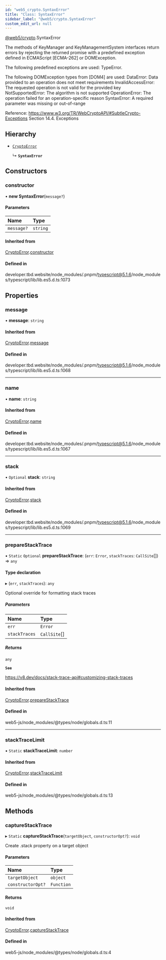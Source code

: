 ```yaml
---
id: "web5_crypto.SyntaxError"
title: "Class: SyntaxError"
sidebar_label: "@web5/crypto.SyntaxError"
custom_edit_url: null
---
```


[@web5/crypto](../modules/web5_crypto.md).SyntaxError

The methods of KeyManager and KeyManagementSystem interfaces return
errors by rejecting the returned promise with a predefined exception
defined in ECMAScript [ECMA-262] or DOMException.

The following predefined exceptions are used: TypeError.

The following DOMException types from [DOM4] are used:
  DataError: Data provided to an operation does not meet requirements
  InvalidAccessError: The requested operation is not valid for the provided key
  NotSupportedError: The algorithm is not supported
  OperationError: The operation failed for an operation-specific reason
  SyntaxError: A required parameter was missing or out-of-range

Reference: https://www.w3.org/TR/WebCryptoAPI/#SubtleCrypto-Exceptions
           Section 14.4. Exceptions

## Hierarchy

- [`CryptoError`](web5_crypto.CryptoError.md)

  ↳ **`SyntaxError`**

## Constructors

### constructor

• **new SyntaxError**(`message?`)

#### Parameters

| Name | Type |
| :------ | :------ |
| `message?` | `string` |

#### Inherited from

[CryptoError](web5_crypto.CryptoError.md).[constructor](web5_crypto.CryptoError.md#constructor)

#### Defined in

developer.tbd.website/node_modules/.pnpm/typescript@5.1.6/node_modules/typescript/lib/lib.es5.d.ts:1073

## Properties

### message

• **message**: `string`

#### Inherited from

[CryptoError](web5_crypto.CryptoError.md).[message](web5_crypto.CryptoError.md#message)

#### Defined in

developer.tbd.website/node_modules/.pnpm/typescript@5.1.6/node_modules/typescript/lib/lib.es5.d.ts:1068

___

### name

• **name**: `string`

#### Inherited from

[CryptoError](web5_crypto.CryptoError.md).[name](web5_crypto.CryptoError.md#name)

#### Defined in

developer.tbd.website/node_modules/.pnpm/typescript@5.1.6/node_modules/typescript/lib/lib.es5.d.ts:1067

___

### stack

• `Optional` **stack**: `string`

#### Inherited from

[CryptoError](web5_crypto.CryptoError.md).[stack](web5_crypto.CryptoError.md#stack)

#### Defined in

developer.tbd.website/node_modules/.pnpm/typescript@5.1.6/node_modules/typescript/lib/lib.es5.d.ts:1069

___

### prepareStackTrace

▪ `Static` `Optional` **prepareStackTrace**: (`err`: `Error`, `stackTraces`: `CallSite`[]) => `any`

#### Type declaration

▸ (`err`, `stackTraces`): `any`

Optional override for formatting stack traces

##### Parameters

| Name | Type |
| :------ | :------ |
| `err` | `Error` |
| `stackTraces` | `CallSite`[] |

##### Returns

`any`

**`See`**

https://v8.dev/docs/stack-trace-api#customizing-stack-traces

#### Inherited from

[CryptoError](web5_crypto.CryptoError.md).[prepareStackTrace](web5_crypto.CryptoError.md#preparestacktrace)

#### Defined in

web5-js/node_modules/@types/node/globals.d.ts:11

___

### stackTraceLimit

▪ `Static` **stackTraceLimit**: `number`

#### Inherited from

[CryptoError](web5_crypto.CryptoError.md).[stackTraceLimit](web5_crypto.CryptoError.md#stacktracelimit)

#### Defined in

web5-js/node_modules/@types/node/globals.d.ts:13

## Methods

### captureStackTrace

▸ `Static` **captureStackTrace**(`targetObject`, `constructorOpt?`): `void`

Create .stack property on a target object

#### Parameters

| Name | Type |
| :------ | :------ |
| `targetObject` | `object` |
| `constructorOpt?` | `Function` |

#### Returns

`void`

#### Inherited from

[CryptoError](web5_crypto.CryptoError.md).[captureStackTrace](web5_crypto.CryptoError.md#capturestacktrace)

#### Defined in

web5-js/node_modules/@types/node/globals.d.ts:4
